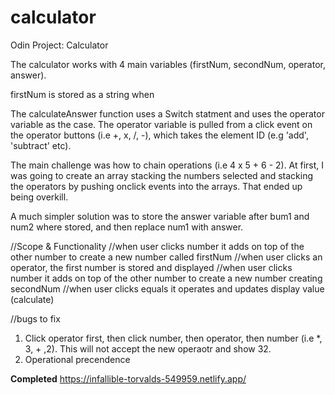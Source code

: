 # calculator
Odin Project: Calculator

The calculator works with 4 main variables (firstNum, secondNum, operator, answer).

firstNum is stored as a string when 

The calculateAnswer function uses a Switch statment and uses the operator variable as the case. The operator variable is pulled from a click event on the operator buttons (i.e +, x, /, -), which takes the element ID (e.g 'add', 'subtract' etc).

The main challenge was how to chain operations (i.e 4 x 5 + 6 - 2). At first, I was going to create an array stacking the numbers selected and stacking the operators by pushing onclick events into the arrays. That ended up being overkill.

A much simpler solution was to store the answer variable after bum1 and num2 where stored, and then replace num1 with answer.

//Scope & Functionality
//when user clicks number it adds on top of the other number to create a new number called firstNum
//when  user clicks an operator, the first number is stored and displayed
//when user clicks number it adds on top of the other number to create a new number creating secondNum
//when user clicks equals it operates and updates display value (calculate)

//bugs to fix
1. Click operator first, then click number, then operator, then number (i.e *, 3, + ,2). This will not accept the new operaotr and show 32.
2. Operational precendence 

**Completed**
https://infallible-torvalds-549959.netlify.app/
